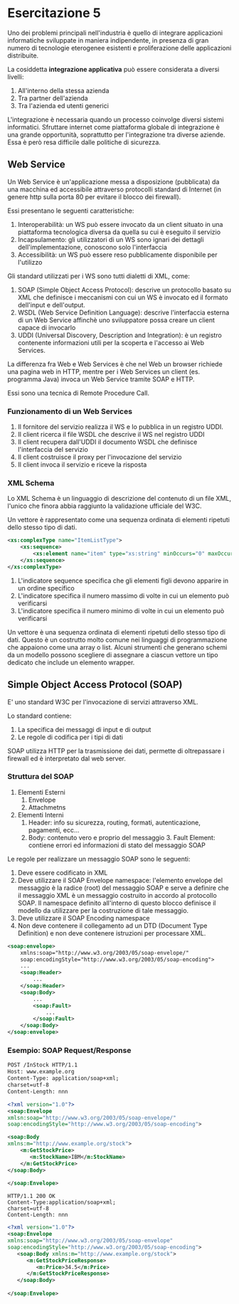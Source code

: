 # Esercitazione 5

Uno dei problemi principali nell'industria è quello di integrare applicazioni informatiche sviluppate in maniera indipendente, in presenza di gran numero di tecnologie eterogenee esistenti e proliferazione delle applicazioni distribuite.

La cosiddetta **integrazione applicativa** può essere considerata a diversi livelli:
1. All'interno della stessa azienda
2. Tra partner dell'azienda
3. Tra l'azienda ed utenti generici

L'integrazione è necessaria quando un processo coinvolge diversi sistemi informatici. Sfruttare internet come piattaforma globale di integrazione è una grande opportunità, soprattutto per l'integrazione tra diverse aziende. Essa è però resa difficile dalle politiche di sicurezza. 

## Web Service

Un Web Service è un'applicazione messa a disposizione (pubblicata) da una macchina ed accessibile attraverso protocolli standard di Internet (in genere http sulla porta 80 per evitare il blocco dei firewall).

Essi presentano le seguenti caratteristiche:
1. Interoperabilità: un WS può essere invocato da un client situato in una piattaforma tecnologica diversa da quella su cui è eseguito il servizio
2. Incapsulamento: gli utilizzatori di un WS sono ignari dei dettagli dell'implementazione, conoscono solo l'interfaccia
3. Accessibilità: un WS può essere reso pubblicamente disponibile per l'utilizzo

Gli standard utilizzati per i WS sono tutti dialetti di XML, come:

1. SOAP (Simple Object Access Protocol): descrive un protocollo basato su XML che definisce i meccanismi con cui un WS è invocato ed il formato dell'input e dell'output.
2. WSDL (Web Service Definition Language): descrive l'interfaccia esterna di un Web Service affinchè uno sviluppatore possa creare un client capace di invocarlo
3. UDDI (Universal Discovery, Description and Integration): è un registro contenente informazioni utili per la scoperta e l'accesso ai Web Services. 

La differenza fra Web e Web Services è che nel Web un browser richiede una pagina web in HTTP, mentre per i Web Services un client (es. programma Java) invoca un Web Service tramite SOAP e HTTP.

Essi sono una tecnica di Remote Procedure Call.

### Funzionamento di un Web Services
1. Il fornitore del servizio realizza il WS e lo pubblica in un registro UDDI.
2. Il client ricerca il file WSDL che descrive il WS nel registro UDDI
3. Il client recupera dall'UDDI il documento WSDL che definisce l'interfaccia del servizio
4. Il client costruisce il proxy per l'invocazione del servizio
5. Il client invoca il servizio e riceve la risposta

### XML Schema
Lo XML Schema è un linguaggio di descrizione del contenuto di un file XML, l'unico che finora abbia raggiunto la validazione ufficiale del W3C. 

Un vettore è rappresentato come una sequenza ordinata di elementi ripetuti dello stesso tipo di dati.

```XML
<xs:complexType name="ItemListType">
    <xs:sequence>
        <xs:element name="item" type="xs:string" minOccurs="0" maxOccurs="unbounded"/>
    </xs:sequence>
</xs:complexType>
```

1. L'indicatore sequence specifica che gli elementi figli devono apparire in un ordine specifico
2. L'indicatore <maxOccurs> specifica il numero massimo di volte in cui un elemento può verificarsi
3. L'indicatore <minOccurs> specifica il numero minimo di volte in cui un elemento può verificarsi

Un vettore è una sequenza ordinata di elementi ripetuti dello stesso tipo di dati. Questo è un costrutto molto comune nei linguaggi di programmazione che appaiono come una array o list. Alcuni strumenti che generano schemi da un modello possono scegliere di assegnare a ciascun vettore un tipo dedicato che include un elemento wrapper.

## Simple Object Access Protocol (SOAP)
E' uno standard W3C per l'invocazione di servizi attraverso XML.

Lo standard contiene:
1. La specifica dei messaggi di input e di output
2. Le regole di codifica per i tipi di dati

SOAP utilizza HTTP per la trasmissione dei dati, permette di oltrepassare i firewall ed è interpretato dal web server. 

### Struttura del SOAP

1. Elementi Esterni 
   1. Envelope
   2. Attachmetns
2. Elementi Interni
   1. Header: info su sicurezza, routing, formati, autenticazione, pagamenti, ecc...
   2. Body: contenuto vero e proprio del messaggio
      3. Fault Element: contiene errori ed informazioni di stato del messaggio SOAP

Le regole per realizzare un messaggio SOAP sono le seguenti:
1. Deve essere codificato in XML
2. Deve utilizzare il SOAP Envelope namespace: l'elemento envelope del messaggio è la radice (root) del messaggio SOAP e serve a definire che il messaggio XML è un messaggio costruito in accordo al protocollo SOAP. Il namespace definito all'interno di questo blocco definisce il modello da utilizzare per la costruzione di tale messaggio.
3. Deve utilizzare il SOAP Encoding namespace
4. Non deve contenere il collegamento ad un DTD (Document Type Definition) e non deve contenere istruzioni per processare XML. 

```XML
<soap:envelope>
    xmlns:soap="http://www.w3.org/2003/05/soap-envelope/"
    soap:encodingStyle="http://www.w3.org/2003/05/soap-encoding">
    ...
    <soap:Header>
        ...
    </soap:Header>
    <soap:Body>
        ...
        <soap:Fault>
            ...
        </soap:Fault>
    </soap:Body>
</soap:envelope>
```

### Esempio: SOAP Request/Response
```HTML
POST /InStock HTTP/1.1
Host: www.example.org
Content-Type: application/soap+xml;
charset=utf-8
Content-Length: nnn
```
```XML
<?xml version="1.0"?>
<soap:Envelope
xmlsn:soap="http://www.w3.org/2003/05/soap-envelope/"
soap:encodingStyle="http://www.w3.org/2003/05/soap-encoding">

<soap:Body
xmlns:m="http://www.example.org/stock">
    <m:GetStockPrice>
       <m:StockName>IBM</m:StockName>
    </m:GetStockPrice>
</soap:Body>
   
</soap:Envelope>
```

```HTTP
HTTP/1.1 200 OK
Content-Type:application/soap+xml;
charset=utf-8
Content-Length: nnn
```

```XML
<?xml version="1.0"?>
<soap:Envelope
xmlns:soap="http://www.w3.org/2003/05/soap-envelope"
soap:encodingStyle="http://www.w3.org/2003/05/soap-encoding">
   <soap:Body xmlns:m="http://www.example.org/stock">
      <m:GetStockPriceResponse>
         <m:Price>34.5</m:Price>
      </m:GetStockPriceResponse>
   </soap:Body>
   
</soap:Envelope>
```